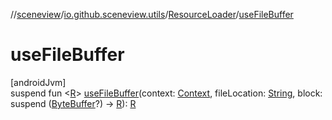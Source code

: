 //[sceneview](../../../index.md)/[io.github.sceneview.utils](../index.md)/[ResourceLoader](index.md)/[useFileBuffer](use-file-buffer.md)

# useFileBuffer

[androidJvm]\
suspend fun &lt;[R](use-file-buffer.md)&gt; [useFileBuffer](use-file-buffer.md)(context: [Context](https://developer.android.com/reference/kotlin/android/content/Context.html), fileLocation: [String](https://kotlinlang.org/api/latest/jvm/stdlib/kotlin/-string/index.html), block: suspend ([ByteBuffer](https://developer.android.com/reference/kotlin/java/nio/ByteBuffer.html)?) -&gt; [R](use-file-buffer.md)): [R](use-file-buffer.md)
